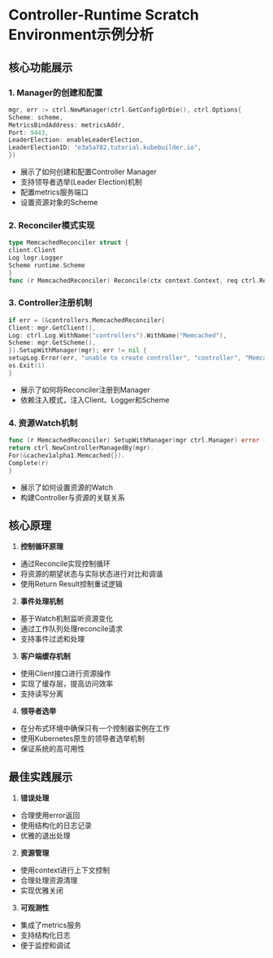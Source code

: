 # Controller-Runtime Scratch Environment示例分析

## 核心功能展示

### 1. Manager的创建和配置


```go
mgr, err := ctrl.NewManager(ctrl.GetConfigOrDie(), ctrl.Options{
Scheme: scheme,
MetricsBindAddress: metricsAddr,
Port: 9443,
LeaderElection: enableLeaderElection,
LeaderElectionID: "e3a5a782.tutorial.kubebuilder.io",
})
```

- 展示了如何创建和配置Controller Manager
- 支持领导者选举(Leader Election)机制
- 配置metrics服务端口
- 设置资源对象的Scheme

### 2. Reconciler模式实现



```go
type MemcachedReconciler struct {
client.Client
Log logr.Logger
Scheme runtime.Scheme
}
func (r MemcachedReconciler) Reconcile(ctx context.Context, req ctrl.Request) (ctrl.Result, error)
```


### 3. Controller注册机制

```go
if err = (&controllers.MemcachedReconciler{
Client: mgr.GetClient(),
Log: ctrl.Log.WithName("controllers").WithName("Memcached"),
Scheme: mgr.GetScheme(),
}).SetupWithManager(mgr); err != nil {
setupLog.Error(err, "unable to create controller", "controller", "Memcached")
os.Exit(1)
}
```

- 展示了如何将Reconciler注册到Manager
- 依赖注入模式，注入Client、Logger和Scheme

### 4. 资源Watch机制

```go
func (r MemcachedReconciler) SetupWithManager(mgr ctrl.Manager) error {
return ctrl.NewControllerManagedBy(mgr).
For(&cachev1alpha1.Memcached{}).
Complete(r)
}
```

- 展示了如何设置资源的Watch
- 构建Controller与资源的关联关系

## 核心原理

1. **控制循环原理**
- 通过Reconcile实现控制循环
- 将资源的期望状态与实际状态进行对比和调谐
- 使用Return Result控制重试逻辑

2. **事件处理机制**
- 基于Watch机制监听资源变化
- 通过工作队列处理reconcile请求
- 支持事件过滤和处理

3. **客户端缓存机制**
- 使用Client接口进行资源操作
- 实现了缓存层，提高访问效率
- 支持读写分离

4. **领导者选举**
- 在分布式环境中确保只有一个控制器实例在工作
- 使用Kubernetes原生的领导者选举机制
- 保证系统的高可用性

## 最佳实践展示

1. **错误处理**
- 合理使用error返回
- 使用结构化的日志记录
- 优雅的退出处理

2. **资源管理**
- 使用context进行上下文控制
- 合理处理资源清理
- 实现优雅关闭

3. **可观测性**
- 集成了metrics服务
- 支持结构化日志
- 便于监控和调试

